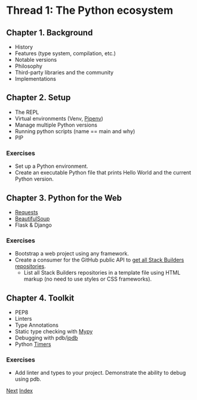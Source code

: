 # Thread 1: The Python ecosystem

## Chapter 1. Background

- History
- Features (type system, compilation, etc.)
- Notable versions
- Philosophy
- Third-party libraries and the community
- Implementations

## Chapter 2. Setup

- The REPL
- Virtual environments (Venv, [Pipenv](https://github.com/pypa/pipenv))
- Manage multiple Python versions
- Running python scripts (name == main and why)
- PIP

### Exercises

- Set up a Python environment.
- Create an executable Python file that prints Hello World and the current Python version.

## Chapter 3. Python for the Web

- [Requests](https://requests.readthedocs.io/en/master/)
- [BeautifulSoup](https://www.crummy.com/software/BeautifulSoup/bs4/doc/)
- Flask & Django

### Exercises

- Bootstrap a web project using any framework.
- Create a consumer for the GitHub public API to [get all Stack Builders repositories](https://api.github.com/users/stackbuilders/repos).
  - List all Stack Builders repositories in a template file using HTML markup (no need to use styles or CSS frameworks).

## Chapter 4. Toolkit

- PEP8
- Linters
- Type Annotations
- Static type checking with [Mypy](http://mypy-lang.org/)
- Debugging with pdb/[ipdb](https://pypi.org/project/ipdb/)
- Python [Timers](https://realpython.com/python-timer/)

### Exercises

- Add linter and types to your project. Demonstrate the ability to debug using pdb.

[Next](2.md)
[Index](../README.md)
